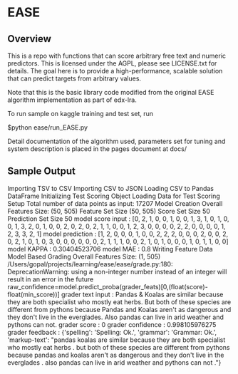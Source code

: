 EASE
====

Overview
---------------------
This is a repo with functions that can score arbitrary free text and numeric predictors.
This is licensed under the AGPL, please see LICENSE.txt for details.
The goal here is to provide a high-performance, scalable solution that can predict targets from arbitrary values.

Note that this is the basic library code modified from the original EASE algorithm implementation as part of edx-lra.

To run sample on kaggle training and test set, run 

$python ease/run_EASE.py

Detail documentation of the algorithm used, parameters set for tuning and system description is placed in the pages document at docs/

Sample Output
---------------------

Importing TSV to CSV
Importing CSV to JSON
Loading CSV to Pandas DataFrame
Initializing Test Scoring Object
Loading Data for Test Scoring Setup
Total number of data points as input:  17207
Model Creation
Overall Features Size:  (50, 505)
Feature Set Size (50, 505)
Score Set Size 50
Prediction Set Size 50
model score input :  [0, 2, 1, 0, 0, 1, 0, 0, 1, 3, 1, 0, 1, 0, 0, 1, 3, 2, 0, 1, 0, 0, 2, 0, 2, 0, 2, 1, 1, 0, 0, 1, 2, 3, 0, 0, 0, 0, 2, 2, 0, 0, 0, 0, 1, 2, 3, 3, 2, 1]
model prediction  :  [1, 2, 0, 0, 0, 1, 0, 0, 2, 2, 2, 0, 0, 0, 2, 0, 0, 2, 0, 2, 1, 0, 1, 0, 3, 0, 0, 0, 0, 0, 0, 2, 1, 1, 1, 0, 0, 2, 1, 0, 1, 0, 0, 0, 1, 0, 1, 1, 0, 0]
model KAPPA       :  0.30404523706
model MAE         :  0.8
Writing Feature Data
Model Based Grading
Overall Features Size:  (1, 505)
/Users/gopal/projects/learning/ease/ease/grade.py:180: DeprecationWarning: using a non-integer number instead of an integer will result in an error in the future
  raw_confidence=model.predict_proba(grader_feats)[0,(float(score)-float(min_score))]
grader text input :  Pandas & Koalas are similar because they are both specialist who mostly eat herbs. But both of these species are different from pythons because Pandas and Koalas aren't as dangerous and they don't live in the everglades. Also pandas can live in arid weather and pythons can not.
grader score      :  0
grader confidence :  0.998105976275
grader feedback   :  {'spelling': 'Spelling: Ok.', 'grammar': 'Grammar: Ok.', 'markup-text': "pandas <bg>koalas are similar because</bg> they are both specialist who mostly eat herbs . but both of these species are different from pythons because pandas and koalas aren't as dangerous and they don't live in the everglades <bg>. also pandas can</bg> live in arid weather and pythons can not ."}
